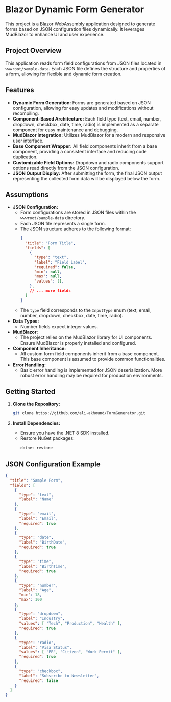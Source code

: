 # Blazor Dynamic Form Generator

This project is a Blazor WebAssembly application designed to generate forms based on JSON configuration files dynamically. It leverages MudBlazor to enhance UI and user experience.

## Project Overview

This application reads form field configurations from JSON files located in `wwwroot/sample-data`. Each JSON file defines the structure and properties of a form, allowing for flexible and dynamic form creation.

## Features

* **Dynamic Form Generation:** Forms are generated based on JSON configuration, allowing for easy updates and modifications without recompiling.
* **Component-Based Architecture:** Each field type (text, email, number, dropdown, checkbox, date, time, radio) is implemented as a separate component for easy maintenance and debugging.
* **MudBlazor Integration:** Utilizes MudBlazor for a modern and responsive user interface.
* **Base Component Wrapper:** All field components inherit from a base component, providing a consistent interface and reducing code duplication.
* **Customizable Field Options:** Dropdown and radio components support options read directly from the JSON configuration.
* **JSON Output Display:** After submitting the form, the final JSON output representing the collected form data will be displayed below the form.

## Assumptions

* **JSON Configuration:**
    * Form configurations are stored in JSON files within the `wwwroot/sample-data` directory.
    * Each JSON file represents a single form.
    * The JSON structure adheres to the following format:
        ```json
        {
          "title": "Form Title",
          "fields": [
            {
              "type": "text",
              "label": "Field Label",
              "required": false,
              "min": null,
              "max": null,
              "values": [],
            },
            // ... more fields
          ]
        }
        ```
    * The `type` field corresponds to the `InputType` enum (text, email, number, dropdown, checkbox, date, time, radio).
* **Data Types:**
    * Number fields expect integer values.
* **MudBlazor:**
    * The project relies on the MudBlazor library for UI components. Ensure MudBlazor is properly installed and configured.
* **Component Inheritance:**
    * All custom form field components inherit from a base component. This base component is assumed to provide common functionalities.
* **Error Handling:**
    * Basic error handling is implemented for JSON deserialization. More robust error handling may be required for production environments.

## Getting Started

1.  **Clone the Repository:**
    ```bash
    git clone https://github.com/ali-akhound/FormGenerator.git
    ```

2.  **Install Dependencies:**
    * Ensure you have the .NET 8 SDK installed.
    * Restore NuGet packages:
        ```bash
        dotnet restore
        ```

## JSON Configuration Example

```json
{
  "title": "Sample Form",
  "fields": [
    {
      "type": "text",
      "label": "Name"
    },
    {
      "type": "email",
      "label": "Email",
      "required": true
    },
    {
      "type": "date",
      "label": "BirthDate",
      "required": true
    },
    {
      "type": "time",
      "label": "BirthTime",
      "required": true
    },
    {
      "type": "number",
      "label": "Age",
      "min": 18,
      "max": 100
    },
    {
      "type": "dropdown",
      "label": "Industry",
      "values": [ "Tech", "Production", "Health" ],
      "required": true
    },
    {
      "type": "radio",
      "label": "Visa Status",
      "values": [ "PR", "Citizen", "Work Permit" ],
      "required": true
    },
    {
      "type": "checkbox",
      "label": "Subscribe to Newsletter",
      "required": false
    }
  ]
}
